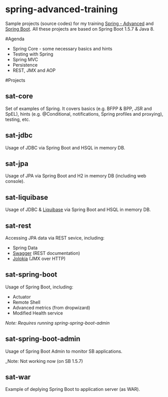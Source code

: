 spring-advanced-training
========================

Sample projects (source codes) for my training [Spring - Advanced](http://arnosthavelka.github.io/presentation/spring-advanced/index.html) and [Spring Boot](http://arnosthavelka.github.io/presentation/spring-boot/index.html). All these projects are based on Spring Boot 1.5.7 & Java 8.

#Agenda
* Spring Core - some necessary basics and hints
* Testing with Spring
* Spring MVC
* Persistence
* REST, JMX and AOP

#Projects
## sat-core
Set of examples of Spring. It covers basics (e.g. BFPP & BPP, JSR and SpEL), hints (e.g. @Conditional, notifications, Spring profiles and proxying), testing, etc.

## sat-jdbc
Usage of JDBC via Spring Boot and HSQL in memory DB.

## sat-jpa
Usage of JPA via Spring Boot and H2 in memory DB (including web console).

## sat-liquibase
Usage of JDBC & [Liquibase](http://www.liquibase.org/) via Spring Boot and HSQL in memory DB.

## sat-rest
Accessing JPA data via REST sevice, including:
* Spring Data
* [Swagger](http://swagger.io/) (REST documentation)
* [Jolokia](https://jolokia.org/) (JMX over HTTP)

## sat-spring-boot
Usage of Spring Boot, including:
* Actuator
* Remote Shell
* Advanced metrics (from dropwizard)
* Modified Health service

_Note: Requires running spring-spring-boot-admin_

## sat-spring-boot-admin
Usage of Spring Boot Admin to monitor SB applications.

_Note: Not working now (on SB 1.5.7)

## sat-war
Example of deplying Spring Boot to application server (as WAR). 
